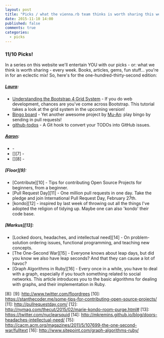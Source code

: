 ```yaml
---
layout: post
title: "Picks / what the vienna.rb team thinks is worth sharing this week"
date: 2015-11-10 14:00
published: false
comments: true
categories:
  - picks
---
```


### 11/10 Picks!

In a series on this website we'll entertain YOU with our picks - or: what we think is worth sharing - every week.
Books, articles, gems, fun stuff... you're in for an eclectic mix! So, here's for the one-hundred-thirty-second edition:

##### [Laura][1]:
- [Understanding the Bootstrap 4 Grid System][2] - If you do web development, chances are you've come across Bootstrap. This tutorial takes a look at the grid system in the upcoming version!
- [Bingo board][3] - Yet another awesome project by [Mu-An](https://github.com/muan): play bingo by sending in pull requests!
- [github-todos][4] - A Git hook to convert your TODOs into GitHub issues. 

##### [Aaron][5]:
- [][6] -
- [][7] -
- [][8] -

##### [Floor][9]:
- [Contribute][10] - Tips for contributing Open Source Projects for beginners, from a beginner.
- [Pull Request Day][11] -  One million pull requests in one day. Take the pledge and join International Pull Request Day, February 27th.
- [kondo][12] - inspired by last week of throwing out all the things I've adopted the religion of tidying up. Maybe one can also 'kondo' their code base.

##### [Markus][13]:
- [Locked doors, headaches, and intellectual need][14] - On problem-solution ordering issues, functional programming, and teaching new concepts.
- [The One-Second War][15] - Everyone knows about leap days, but did you know we also have leap seconds? And that they can cause a lot of havoc?
- [Graph Algorithms in Ruby][16] - Every once in a while, you have to deal with a graph, especially if you touch something related to social networks. This article introduces you to the basic algorithms for dealing with graphs, and their implementation in Ruby.


[1]: http://www.twitter.com/alicetragedy
[2]: http://designmodo.com/bootstrap-4-grid-system/
[3]: https://github.com/muan/bingo-board
[4]: https://github.com/naholyr/github-todos
[5]: http://www.twitter.com/mraaroncruz
[6]:
[7]:
[8]:
[9]: http://www.twitter.com/floordrees
[10]: https://stanthecoder.me/some-tips-for-contributing-open-source-projects/
[11]: http://pullrequestday.com/
[12]: http://nymag.com/thecut/2015/02/marie-kondo-room-purge.html#
[13]: https://twitter.com/nuclearsquid
[14]: http://mkremins.github.io/blog/doors-headaches-intellectual-need/
[15]: http://cacm.acm.org/magazines/2011/5/107699-the-one-second-war/fulltext
[16]: http://www.sitepoint.com/graph-algorithms-ruby/
